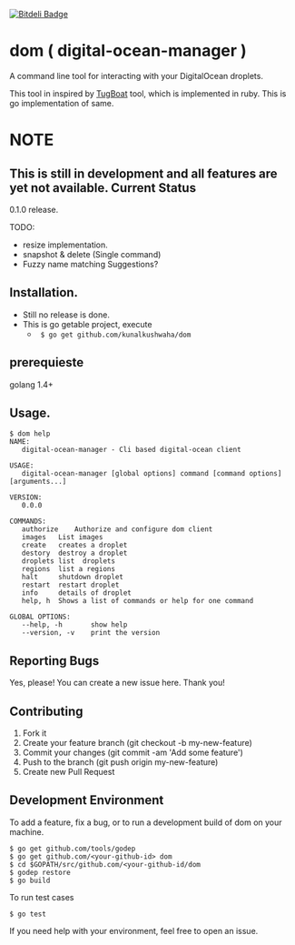 [![Bitdeli Badge](https://d2weczhvl823v0.cloudfront.net/kunalkushwaha/dom/trend.png)](https://bitdeli.com/free "Bitdeli Badge")

# dom ( digital-ocean-manager )

A command line tool for interacting with your DigitalOcean droplets.

This tool in inspired by [TugBoat](https://github.com/pearkes/tugboat) tool, which is implemented in ruby.
This is go implementation of same.

NOTE
=====
This is still in development and all features are yet not available.
Current Status
---------------
0.1.0 release.

TODO:
- resize implementation.
- snapshot & delete (Single command)
- Fuzzy name matching
Suggestions?


Installation.
-------------
- Still no release is done.
- This is go getable project, execute
   - `` $ go get github.com/kunalkushwaha/dom``


prerequieste
------------
golang 1.4+

Usage.
-------
```
$ dom help
NAME:
   digital-ocean-manager - Cli based digital-ocean client

USAGE:
   digital-ocean-manager [global options] command [command options] [arguments...]

VERSION:
   0.0.0

COMMANDS:
   authorize	Authorize and configure dom client
   images	List images
   create	creates a droplet
   destory	destroy a droplet
   droplets	list  droplets
   regions	list a regions
   halt		shutdown droplet
   restart	restart droplet
   info		details of droplet
   help, h	Shows a list of commands or help for one command

GLOBAL OPTIONS:
   --help, -h		show help
   --version, -v	print the version

```

Reporting Bugs
----------------
Yes, please!
You can create a new issue here. Thank you!

Contributing
-------------
1. Fork it
2. Create your feature branch (git checkout -b my-new-feature)
3. Commit your changes (git commit -am 'Add some feature')
4. Push to the branch (git push origin my-new-feature)
5. Create new Pull Request


Development Environment
------------------------
To add a feature, fix a bug, or to run a development build of dom on your machine.

```
$ go get github.com/tools/godep
$ go get github.com/<your-github-id> dom
$ cd $GOPATH/src/github.com/<your-github-id/dom
$ godep restore
$ go build
```

To run test cases
```
$ go test
```

If you need help with your environment, feel free to open an issue.
